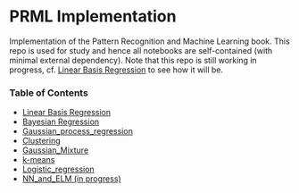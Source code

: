 # PRML Implementation
Implementation of the Pattern Recognition and Machine Learning book.
This repo is used for study and hence all notebooks are self-contained (with minimal external dependency).
Note that this repo is still working in progress, cf. [Linear Basis Regression](Linear_basis_regression.ipynb) to see how it will be.

### Table of Contents

- [Linear Basis Regression](Linear_basis_regression.ipynb)
- [Bayesian Regression](Linear_basis_regression.ipynb)
- [Gaussian_process_regression](Gaussian_process_regression.ipynb)
- [Clustering](Clustering.ipynb)
- [Gaussian_Mixture](Gaussian_Mixtures.ipynb)
- [k-means](k-means.ipynb)
- [Logistic_regression](Logistic_Regression.ipynb)
- [NN_and_ELM (in progress)](NN_and_ELM.ipynb)




